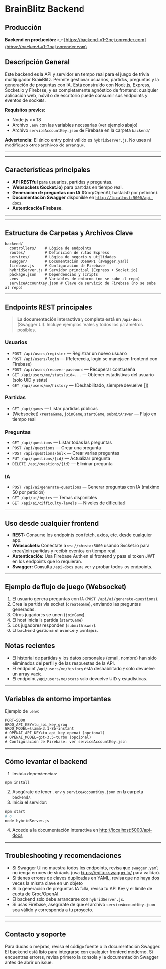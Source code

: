 
# BrainBlitz Backend

## Producción

**Backend en producción:**
👉 [https://backend-v1-2nej.onrender.com](https://backend-v1-2nej.onrender.com)


## Descripción General

Este backend es la API y servidor en tiempo real para el juego de trivia multijugador BrainBlitz. Permite gestionar usuarios, partidas, preguntas y la generación de preguntas con IA. Está construido con Node.js, Express, Socket.io y Firebase, y es completamente agnóstico de frontend: cualquier aplicación web, móvil o de escritorio puede consumir sus endpoints y eventos de sockets.

**Requisitos previos:**
- Node.js >= 18
- Archivo `.env` con las variables necesarias (ver ejemplo abajo)
- Archivo `serviceAccountKey.json` de Firebase en la carpeta `backend/`

**Advertencia:**
El único entry point válido es `hybridServer.js`. No uses ni modifiques otros archivos de arranque.

---

---


## Características principales
- **API RESTful** para usuarios, partidas y preguntas.
- **Websockets (Socket.io)** para partidas en tiempo real.
- **Generación de preguntas con IA** (Groq/OpenAI, hasta 50 por petición).
- **Documentación Swagger** disponible en [`http://localhost:5000/api-docs`](http://localhost:5000/api-docs).
- **Autenticación Firebase**.

---

---


## Estructura de Carpetas y Archivos Clave

```
backend/
  controllers/    # Lógica de endpoints
  routes/         # Definición de rutas Express
  services/       # Lógica de negocio y utilidades
  swagger/        # Documentación OpenAPI (swagger.yaml)
  firebase.js     # Configuración de Firebase
  hybridServer.js # Servidor principal (Express + Socket.io)
  package.json    # Dependencias y scripts
  .env            # Variables de entorno (no se sube al repo)
  serviceAccountKey.json # Clave de servicio de Firebase (no se sube al repo)
```

---


## Endpoints REST principales

> **La documentación interactiva y completa está en `/api-docs`** (Swagger UI). Incluye ejemplos reales y todos los parámetros posibles.

### Usuarios
- `POST /api/users/register` — Registrar un nuevo usuario
- `POST /api/users/login` — (Referencia, login se maneja en frontend con Firebase)
- `POST /api/users/recover-password` — Recuperar contraseña
- `GET /api/users/me/stats?uid=...` — Obtener estadísticas del usuario (solo UID y stats)
- `GET /api/users/me/history` — (Deshabilitado, siempre devuelve [])


### Partidas
- `GET /api/games` — Listar partidas públicas
- (Websocket) `createGame`, `joinGame`, `startGame`, `submitAnswer` — Flujo en tiempo real


### Preguntas
- `GET /api/questions` — Listar todas las preguntas
- `POST /api/questions` — Crear una pregunta
- `POST /api/questions/bulk` — Crear varias preguntas
- `PUT /api/questions/{id}` — Actualizar pregunta
- `DELETE /api/questions/{id}` — Eliminar pregunta


### IA
- `POST /api/ai/generate-questions` — Generar preguntas con IA (máximo 50 por petición)
- `GET /api/ai/topics` — Temas disponibles
- `GET /api/ai/difficulty-levels` — Niveles de dificultad

---


## Uso desde cualquier frontend

- **REST:** Consume los endpoints con fetch, axios, etc. desde cualquier app.
- **Websockets:** Conéctate a `ws://<host>:5000` usando Socket.io para crear/join partidas y recibir eventos en tiempo real.
- **Autenticación:** Usa Firebase Auth en el frontend y pasa el token JWT en los endpoints que lo requieran.
- **Swagger:** Consulta `/api-docs` para ver y probar todos los endpoints.

---


## Ejemplo de flujo de juego (Websocket)
1. El usuario genera preguntas con IA (`POST /api/ai/generate-questions`).
2. Crea la partida vía socket (`createGame`), enviando las preguntas generadas.
3. Otros jugadores se unen (`joinGame`).
4. El host inicia la partida (`startGame`).
5. Los jugadores responden (`submitAnswer`).
6. El backend gestiona el avance y puntajes.

## Notas recientes
- El historial de partidas y los datos personales (email, nombre) han sido eliminados del perfil y de las respuestas de la API.
- El endpoint `/api/users/me/history` está deshabilitado y solo devuelve un array vacío.
- El endpoint `/api/users/me/stats` solo devuelve UID y estadísticas.

---


## Variables de entorno importantes

Ejemplo de `.env`:
```
PORT=5000
GROQ_API_KEY=tu_api_key_groq
GROQ_MODEL=llama-3.1-8b-instant
# OPENAI_API_KEY=tu_api_key_openai (opcional)
# OPENAI_MODEL=gpt-3.5-turbo (opcional)
# Configuración de Firebase: ver serviceAccountKey.json
```

---


## Cómo levantar el backend

1. Instala dependencias:
  ```bash
  npm install
  ```
2. Asegúrate de tener `.env` y `serviceAccountKey.json` en la carpeta `backend/`.
3. Inicia el servidor:
  ```bash
  npm start
  # o
  node hybridServer.js
  ```
4. Accede a la documentación interactiva en [http://localhost:5000/api-docs](http://localhost:5000/api-docs)

---

## Troubleshooting y recomendaciones

- Si Swagger UI no muestra todos los endpoints, revisa que `swagger.yaml` no tenga errores de sintaxis (usa https://editor.swagger.io/ para validar).
- Si tienes errores de claves duplicadas en YAML, revisa que no haya dos veces la misma clave en un objeto.
- Si la generación de preguntas IA falla, revisa tu API Key y el límite de cuota de Groq/OpenAI.
- El backend solo debe arrancarse con `hybridServer.js`.
- Si usas Firebase, asegúrate de que el archivo `serviceAccountKey.json` sea válido y corresponda a tu proyecto.

---

---


## Contacto y soporte

Para dudas o mejoras, revisa el código fuente o la documentación Swagger. El backend está listo para integrarse con cualquier frontend moderno.
Si encuentras errores, revisa primero la consola y la documentación Swagger antes de abrir un issue.
